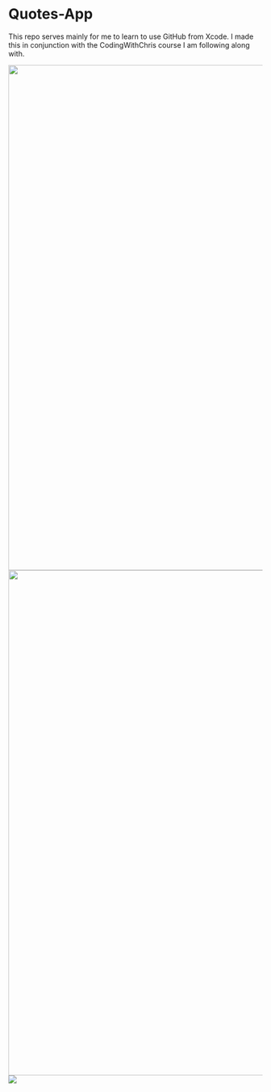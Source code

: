 # Quotes-App
This repo serves mainly for me to learn to use GitHub from Xcode. I made this in conjunction with the CodingWithChris course I am following along with.  

<div align="center">
  <img src="https://user-images.githubusercontent.com/77747704/156297475-e6fa2335-9e67-44fb-b543-b6f8f836e5e0.png" height="1000">
  <img src="https://user-images.githubusercontent.com/77747704/156297489-e5fa000c-f329-4212-b0d2-29e9e3de706b.png" height="1000">
</div>
 <img src="https://user-images.githubusercontent.com/77747704/156297486-b5cd1fce-ff81-4366-b643-646e3d5a17dc.png">

